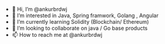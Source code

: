 - 👋 Hi, I’m @ankurbrdwj
- 👀 I’m interested in Java, Spring framwork, Golang , Angular 
- 🌱 I’m currently learning  Solidity (Blockchain/ Ethereum)
- 💞️ I’m looking to collaborate on java / Go base products
- 📫 How to reach me at @ankurbrdwj

<!---
ankurbrdwj/ankurbrdwj is a ✨ special ✨ repository because its `README.md` (this file) appears on your GitHub profile.
You can click the Preview link to take a look at your changes.
--->
